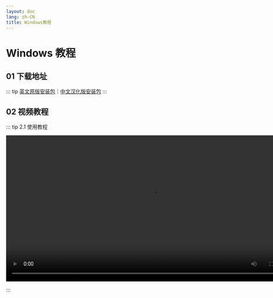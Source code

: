 ```yaml
---
layout: doc
lang: zh-CN
title: Windows教程
---
```


# Windows 教程

## 01 下载地址

::: tip
[英文原版安装包](./public/client/win-en-31.exe)｜[中文汉化版安装包](./public/client/win-zh-38.exe)
:::

## 02 视频教程

::: tip 2.1 使用教程

<video controls>
  <source src="./public/v/w/windows.webm" type="video/webm" />
</video>

:::

<style>
  video {
    height: 400px;
    
  }
</style>